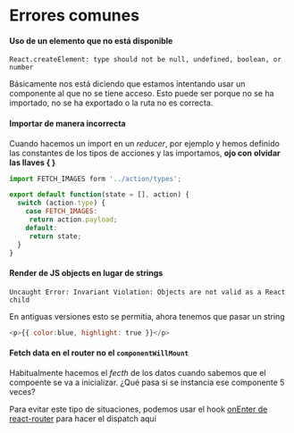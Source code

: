 # Errores comunes

#### Uso de un elemento que no está disponible
`React.createElement: type should not be null, undefined, boolean, or number`

Básicamente nos está diciendo que estamos intentando usar un componente al que no se tiene acceso. Esto puede ser porque no se ha importado, no se ha exportado o la ruta no es correcta.

#### Importar de manera incorrecta

Cuando hacemos un import en un _reducer_, por ejemplo y hemos definido las constantes de los tipos de acciones y las importamos, **ojo con olvidar las llaves { }**

```js
import FETCH_IMAGES form '../action/types';

export default function(state = [], action) {
  switch (action.type) {
    case FETCH_IMAGES:
     return action.payload;
    default:
     return state;
  }
}
```

#### Render de JS objects en lugar de strings

`Uncaught Error: Invariant Violation: Objects are not valid as a React child`

En antiguas versiones esto se permitia, ahora tenemos que pasar un string

```js
<p>{{ color:blue, highlight: true }}</p>
```

#### Fetch data en el router no el `componentWillMount`

Habitualmente hacemos el _fecth_ de los datos cuando sabemos que el compoente se va a inicializar. ¿Qué pasa si se instancia ese componente 5 veces?

Para evitar este tipo de situaciones, podemos usar el hook [onEnter de react-router](https://github.com/ReactTraining/react-router/blob/master/docs/guides/RouteConfiguration.md#enter-and-leave-hooks) para hacer el dispatch aquí